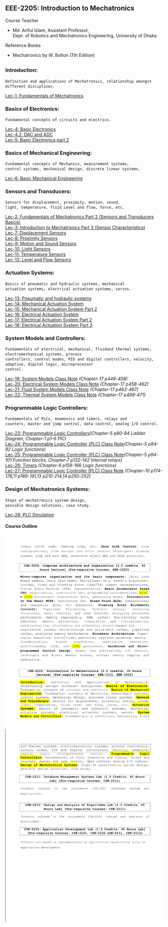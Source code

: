 ## EEE-2205: Introduction to Mechatronics

Course Teacher

- Md. Ariful Islam, Assistant Professor, <br>
  Dept. of Robotics and Mechatronics Engineering, University of Dhaka

Reference Books

- Mechatronics by W. Bolton (7th Edition)

##

### Introduction:

    Definition and applications of Mechatronics, relationship amongst different disciplines.

[Lec-1: Fundamentals of Mechatronics](./slides/CSE-2205%20Lec%201.pdf)<br>

### Basics of Electronics:

    Fundamental concepts of circuits and electrics.

[Lec-4: Basic Electronics](./slides/CSE-2205%20Lec%204.pdf)<br>
[Lec-4.2: DAC and ADC](./slides/CSE-2205%20Lec%204-5DAC%20ADC.pdf)<br>
[Lec-5: Basic Electronics part 2](./slides/CSE-2205%20Lec%205.pdf)

### Basics of Mechanical Engineering:

    Fundamental concepts of Mechanics, measurement systems,
    control systems, mechanical design, discrete linear systems.

[Lec-6: Basic Mechanical Engineering](./slides/CSE-2205%20Lec%206.pdf)

### Sensors and Transducers:

    Sensors for displacement, proximity, motion, sound,
    light, temperature, fluid Level and flow, force, etc.

[Lec-2: Fundamentals of Mechatronics Part 2 (Sensors and Transducers Bascis)](./slides/CSE-2205%20Lec%202.pdf)<br>
[Lec-3: Introduction to Mechatronics Part 3 (Sensor Characteristics)](./slides/CSE-2205%20Lec%203.pdf)<br>
[Lec-7: Displacement Sensors](./slides/CSE-2205%20Lec%207.pdf)<br>
[Lec-8: Proximity Sensors](./slides/CSE-2205%20Lec%208.pdf)<br>
[Lec-9: Motion and Sound Sensors](./slides/CSE-2205%20Lec%209.pdf)<br>
[Lec-10: Light Sensors](./slides/CSE-2205%20Lec%2010.pdf)<br>
[Lec-11: Temperature Sensors](./slides/CSE-2205%20Lec%2011.pdf)<br>
[Lec-12: Level and Flow Sensors](./slides/CSE-2205%20Lec%2012.pdf)

### Actuation Systems:

    Basics of pneumatic and hydraulic systems, mechanical
    actuation systems, electrical actuation systems, servos.

[Lec-13: Pneumatic and hydraulic systems](./slides/CSE-2205%20Lec%2013.pdf)<br>
[Lec-14: Mechanical Actuation System](./slides/CSE-2205%20Lec%2014.pdf)<br>
[Lec-15: Mechanical Actuation System Part 2](./slides/CSE-2205%20Lec%2015.pdf)<br>
[Lec-16: Electrical Actuation System](./slides/CSE-2205%20Lec%2016.pdf)<br>
[Lec-17: Electrical Actuation System Part 2](./slides/CSE-2205%20Lec%2017.pdf)<br>
[Lec-18: Electrical Actuation System Part 3](./slides/CSE-2205%20Lec%2018.pdf)

### System Models and Controllers:

    Fundamentals of electrical, mechanical, fluidand thermal systems, electromechanical systems, process
    controllers, control modes, PID and digital controllers, velocity, adaptive, digital logic, microprocessor
    control.

[Lec-19: System Models Class Note](./slides/CSE-2205%20Lec%2019%20class%20note.pdf) _(Chapter-17 p449-458)_<br>
[Lec-20: Electrical System Models Class Note](./slides/CSE-2205%20Lec%2020%20class%20note.pdf) _(Chapter-17 p458-462)_<br>
[Lec-21: Fluid System Models Class Note](./slides/CSE-2205%20Lec%2021%20lecture%20writings.pdf) _(Chapter-17 p462-467)_<br>
[Lec-22: Thermal System Models Class Note](./slides/CSE-2205%20Lec%2022%20class%20written.pdf) _(Chapter-17 p469-471)_<br>

### Programmable Logic Controllers:

    Fundamentals of PLCs, mnemonics and timers, relays and
    counters, master and jump control, data control, analog I/O control.

[Lec-23: Programmable Logic Controllers](./slides/CSE-2205%20Lec%2023.pptx)_(Chapter-5 p80-84 Ladder Diagram, Chapter-1 p1-6 PIC)_<br>
[Lec-24: Programmable Logic Controller (PLC) Class Note](./slides/CSE-2205%20Lec%2024.pdf)_(Chapter-5 p84-92 Logic functions)_<br>
[Lec-25: Programmable Logic Controller (PLC) Class Note](./slides/CSE-2205%20Lec%2025.pdf)_(Chapter-5 p94-101 Function blocks, Chapter-7 p132-142 Internal relays)_<br>
[Lec-26: Timers]() _(Chapter-9 p159-166 Logic functions)_<br>
[Lec-27: Programmable Logic Controller (PLC) Class Note](./slides/CSE-2205%20Lec%2027.pdf) _(Chapter-10 p174-178,11 p189-191,13 p210-214,14 p250-252)_<br>

### Design of Mechatronics Systems:

    Steps of mechatronics system design,
    possible design solutions, case study.

[Lec-28: PLC Simulation](./slides/CSE-2205%20Lec%2028.pdf)

#### Course Outline

![sy1](../extra/sy3.png)
![sy2](../extra/sy4.png)
